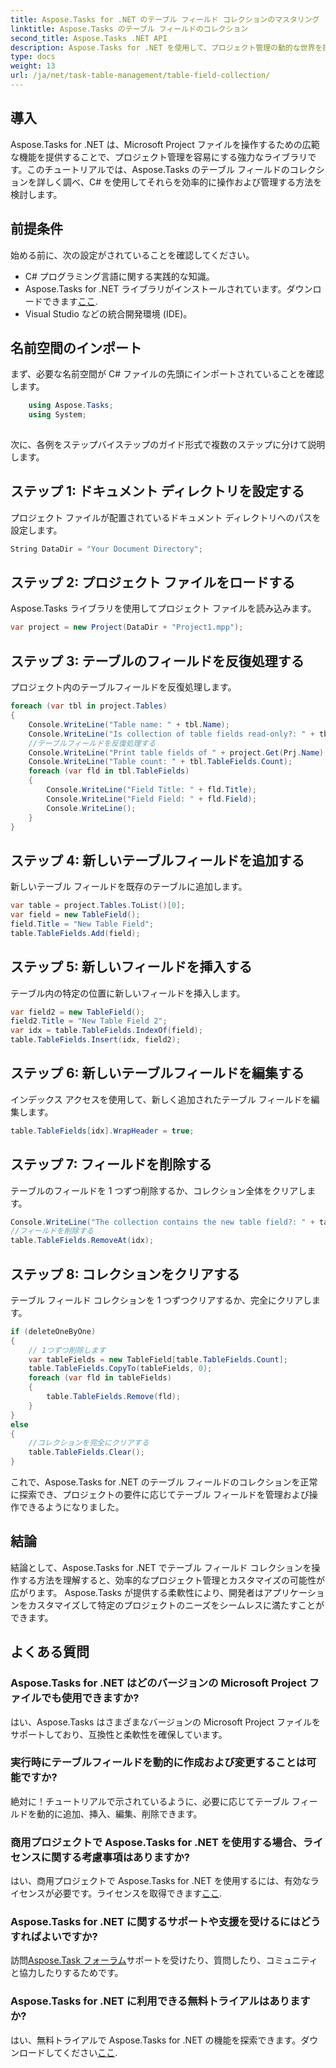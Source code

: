 ```yaml
---
title: Aspose.Tasks for .NET のテーブル フィールド コレクションのマスタリング
linktitle: Aspose.Tasks のテーブル フィールドのコレクション
second_title: Aspose.Tasks .NET API
description: Aspose.Tasks for .NET を使用して、プロジェクト管理の動的な世界を探索してください。カスタマイズされたプロジェクト エクスペリエンスのためにテーブル フィールド コレクションを操作する方法を学びます。
type: docs
weight: 13
url: /ja/net/task-table-management/table-field-collection/
---
```

## 導入
Aspose.Tasks for .NET は、Microsoft Project ファイルを操作するための広範な機能を提供することで、プロジェクト管理を容易にする強力なライブラリです。このチュートリアルでは、Aspose.Tasks のテーブル フィールドのコレクションを詳しく調べ、C# を使用してそれらを効率的に操作および管理する方法を検討します。
## 前提条件
始める前に、次の設定がされていることを確認してください。
- C# プログラミング言語に関する実践的な知識。
- Aspose.Tasks for .NET ライブラリがインストールされています。ダウンロードできます[ここ](https://releases.aspose.com/tasks/net/).
- Visual Studio などの統合開発環境 (IDE)。
## 名前空間のインポート
まず、必要な名前空間が C# ファイルの先頭にインポートされていることを確認します。
```csharp
    using Aspose.Tasks;
    using System;
    
```
次に、各例をステップバイステップのガイド形式で複数のステップに分けて説明します。
## ステップ 1: ドキュメント ディレクトリを設定する
プロジェクト ファイルが配置されているドキュメント ディレクトリへのパスを設定します。
```csharp
String DataDir = "Your Document Directory";
```
## ステップ 2: プロジェクト ファイルをロードする
Aspose.Tasks ライブラリを使用してプロジェクト ファイルを読み込みます。
```csharp
var project = new Project(DataDir + "Project1.mpp");
```
## ステップ 3: テーブルのフィールドを反復処理する
プロジェクト内のテーブルフィールドを反復処理します。
```csharp
foreach (var tbl in project.Tables)
{
    Console.WriteLine("Table name: " + tbl.Name);
    Console.WriteLine("Is collection of table fields read-only?: " + tbl.TableFields.IsReadOnly);
    //テーブルフィールドを反復処理する
    Console.WriteLine("Print table fields of " + project.Get(Prj.Name) + " project.");
    Console.WriteLine("Table count: " + tbl.TableFields.Count);
    foreach (var fld in tbl.TableFields)
    {
        Console.WriteLine("Field Title: " + fld.Title);
        Console.WriteLine("Field Field: " + fld.Field);
        Console.WriteLine();
    }
}
```
## ステップ 4: 新しいテーブルフィールドを追加する
新しいテーブル フィールドを既存のテーブルに追加します。
```csharp
var table = project.Tables.ToList()[0];
var field = new TableField();
field.Title = "New Table Field";
table.TableFields.Add(field);
```
## ステップ 5: 新しいフィールドを挿入する
テーブル内の特定の位置に新しいフィールドを挿入します。
```csharp
var field2 = new TableField();
field2.Title = "New Table Field 2";
var idx = table.TableFields.IndexOf(field);
table.TableFields.Insert(idx, field2);
```
## ステップ 6: 新しいテーブルフィールドを編集する
インデックス アクセスを使用して、新しく追加されたテーブル フィールドを編集します。
```csharp
table.TableFields[idx].WrapHeader = true;
```
## ステップ 7: フィールドを削除する
テーブルのフィールドを 1 つずつ削除するか、コレクション全体をクリアします。
```csharp
Console.WriteLine("The collection contains the new table field?: " + table.TableFields.Contains(field));
//フィールドを削除する
table.TableFields.RemoveAt(idx);
```
## ステップ 8: コレクションをクリアする
テーブル フィールド コレクションを 1 つずつクリアするか、完全にクリアします。
```csharp
if (deleteOneByOne)
{
    // 1つずつ削除します
    var tableFields = new TableField[table.TableFields.Count];
    table.TableFields.CopyTo(tableFields, 0);
    foreach (var fld in tableFields)
    {
        table.TableFields.Remove(fld);
    }
}
else
{
    //コレクションを完全にクリアする
    table.TableFields.Clear();
}
```
これで、Aspose.Tasks for .NET のテーブル フィールドのコレクションを正常に探索でき、プロジェクトの要件に応じてテーブル フィールドを管理および操作できるようになりました。
## 結論
結論として、Aspose.Tasks for .NET でテーブル フィールド コレクションを操作する方法を理解すると、効率的なプロジェクト管理とカスタマイズの可能性が広がります。 Aspose.Tasks が提供する柔軟性により、開発者はアプリケーションをカスタマイズして特定のプロジェクトのニーズをシームレスに満たすことができます。
## よくある質問
### Aspose.Tasks for .NET はどのバージョンの Microsoft Project ファイルでも使用できますか?
はい、Aspose.Tasks はさまざまなバージョンの Microsoft Project ファイルをサポートしており、互換性と柔軟性を確保しています。
### 実行時にテーブルフィールドを動的に作成および変更することは可能ですか?
絶対に！チュートリアルで示されているように、必要に応じてテーブル フィールドを動的に追加、挿入、編集、削除できます。
### 商用プロジェクトで Aspose.Tasks for .NET を使用する場合、ライセンスに関する考慮事項はありますか?
はい、商用プロジェクトで Aspose.Tasks for .NET を使用するには、有効なライセンスが必要です。ライセンスを取得できます[ここ](https://purchase.aspose.com/buy).
### Aspose.Tasks for .NET に関するサポートや支援を受けるにはどうすればよいですか?
訪問[Aspose.Task フォーラム](https://forum.aspose.com/c/tasks/15)サポートを受けたり、質問したり、コミュニティと協力したりするためです。
### Aspose.Tasks for .NET に利用できる無料トライアルはありますか?
はい、無料トライアルで Aspose.Tasks for .NET の機能を探索できます。ダウンロードしてください[ここ](https://releases.aspose.com/).